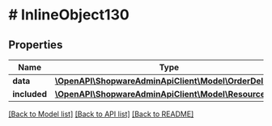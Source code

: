 # # InlineObject130

## Properties

Name | Type | Description | Notes
------------ | ------------- | ------------- | -------------
**data** | [**\OpenAPI\ShopwareAdminApiClient\Model\OrderDelivery**](OrderDelivery.md) |  | [optional]
**included** | [**\OpenAPI\ShopwareAdminApiClient\Model\Resource[]**](Resource.md) |  | [optional]

[[Back to Model list]](../../README.md#models) [[Back to API list]](../../README.md#endpoints) [[Back to README]](../../README.md)

